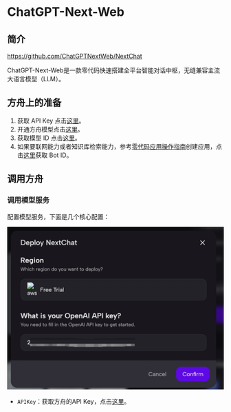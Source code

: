 <!-- 软件名称 -->
# ChatGPT-Next-Web
## 简介
<!-- 软件网址 -->
https://github.com/ChatGPTNextWeb/NextChat
<!-- 软件简介 -->
ChatGPT-Next-Web是一款零代码快速搭建全平台智能对话中枢，无缝兼容主流大语言模型（LLM）。
## 方舟上的准备
<!-- 调用方舟需要准备的步骤，无需更改 -->
1. 获取 API Key 点击[这里](https://console.volcengine.com/ark/region:ark+cn-beijing/apiKey)。
2. 开通方舟模型点击[这里](https://console.volcengine.com/ark/region:ark+cn-beijing/openManagement)。
3. 获取模型 ID 点击[这里](https://www.volcengine.com/docs/82379/1330310#%E6%96%87%E6%9C%AC%E7%94%9F%E6%88%90)。
4. 如果要联网能力或者知识库检索能力，参考[零代码应用操作指南](https://www.volcengine.com/docs/82379/1267885)创建应用，点击[这里](https://console.volcengine.com/ark/region:ark+cn-beijing/assistant)获取 Bot ID。

## 调用方舟
<!-- 支持集成的方式，包括关键配置，以及配置步骤 -->
### 调用模型服务
配置模型服务，下面是几个核心配置：

![image](asset/ChatGPT-Next-Web.jpeg)

- `APIKey`：获取方舟的API Key，点击[这里](https://console.volcengine.com/ark/region:ark+cn-beijing/apiKey)。



